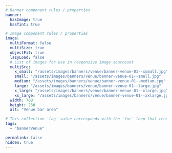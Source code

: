 ```yaml
---
# Banner component rules / properties
banner:
  hasImage: true
  hasTint: true

# Image component rules / properties
image:
  multiFormat: false
  multiSize: true
  objectFit: true
  lazyLoad: false
  # List of images for use in responsive image sourceset
  multiSrc:
    x_small: "/assets/images/banners/venue/banner-venue-01--xsmall.jpg"
    small: "/assets/images/banners/venue/banner-venue-01--small.jpg"
    medium: "/assets/images/banners/venue/banner-venue-01--medium.jpg"
    large: "/assets/images/banners/venue/banner-venue-01--large.jpg"
    x_large: "/assets/images/banners/venue/banner-venue-01--xlarge.jpg"
    xx_large: "/assets/images/banners/venue/banner-venue-01--xxlarge.jpg"
  width: 768
  height: 230
  alt: "Venue bar area"

# This collection `tag` value corresponds with the `for` loop that renders this content
tags:
  - "bannerVenue"

permalink: false
hidden: true
---
```

